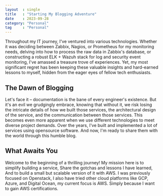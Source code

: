 ```yaml
---
layout  : single
title   : "Starting My Blogging Adventure"
date    : 2023-09-28 
category: "Personal"
tag     : "Personal"
---
```


Throughout my IT journey, I've ventured into various technologies. Whether it was deciding between Zabbix, Nagios, or Prometheus for my monitoring needs, delving into how to process the raw data in Zabbix's database, or constructing a robust ELK + Wazuh stack for log and security event monitoring, I've amassed a treasure trove of experiences. Yet, my most significant regret has been keeping these valuable insights and hard-earned lessons to myself, hidden from the eager eyes of fellow tech enthusiasts.

## The Dawn of Blogging

Let's face it – documentation is the bane of every engineer's existence. But it's an evil we grudgingly embrace, knowing that without it, we risk losing the intricate details of how we built those services, the architectural design of the service, and the communication between those services. This becomes even more apparent when we use different technologies to meet diverse project demands. Over the years, I've built and implemented a lot of services using opensource software. And now, I'm ready to share them with the world through this humble blog.

## What Awaits You

Welcome to the beginning of a thrilling journey! My mission here is to simplify building a service, Share the gotchas and lessons I have learned, And to build a small but scalable version of it with AWS. I was previously focused on Openstack, I also have tried other cloud platforms like GCP, Azure, and Digital Ocean, my current focus is AWS. Simply because I want to gain AWS certifications.